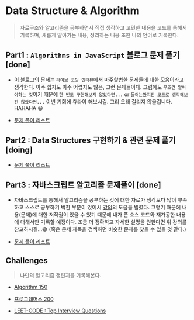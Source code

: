 # Data Structure & Algorithm

> 자료구조와 알고리즘을 공부하면서 직접 생각하고 고민한 내용을 코드를 통해서 기록하며, 새롭게 알아가는 내용, 정리하는 내용 또한 나의 언어로 기록한다.

## Part1 : `Algorithms in JavaScript` 블로그 문제 풀기 [done]

- [이 블로그](https://medium.com/siliconwat/algorithms-in-javascript-b0bed68f4038)의 문제는 `라이브 코딩 인터뷰`에서 마주할법한 문제들에 대한 모음이라고 생각한다. 아주 쉽지도 아주 어렵지도 않은, 그런 문제들이다. 그럼에도 `무조건 알아야하는 것`이기 때문에 `한 번도 구현해보지 않았다면...` or `들어는봤지만 코드로 생각해보진 않았다면...` 이번 기회에 츄라이 해보시길. 그리 오래 걸리지 않을겁니다. HAHAHA 😃

- [문제 풀이 리스트](/docs/part1.md)

## Part2 : Data Structures 구현하기 & 관련 문제 풀기 [doing]

- [문제 풀이 리스트](/docs/part2.md)

## Part3 : 자바스크립트 알고리즘 문제풀이 [done]

- 자바스크립트를 통해서 알고리즘을 공부하는 것에 대한 자료가 생각보다 많이 부족하고 스스로 공부하기 벅찬 부분이 있어서 [강의](https://www.inflearn.com/course/%EC%9E%90%EB%B0%94%EC%8A%A4%ED%81%AC%EB%A6%BD%ED%8A%B8-%EC%95%8C%EA%B3%A0%EB%A6%AC%EC%A6%98-%EB%AC%B8%EC%A0%9C%ED%92%80%EC%9D%B4)의 도움을 빌렸다. 그렇기 때문에 내용(문제)에 대한 저작권이 있을 수 있기 때문에 내가 푼 소스 코드와 재가공한 내용에 대해서만 기록할 예정이다. 조금 더 정확하고 자세한 설명을 원한다면 위 강의를 참고하시길...😅 (혹은 문제 제목을 검색하면 비슷한 문제를 찾을 수 있을 것 같다.)

- [문제 풀이 리스트](/docs/part3.md)

## Challenges

> 나만의 알고리즘 챌린지를 기록해본다.

- [Algorithm 150](/docs/algorithm150.md)

- [프로그래머스 200](/docs/programmers200.md)

- [LEET-CODE : Top Interview Questions](/docs/top-interview-questions.md)

